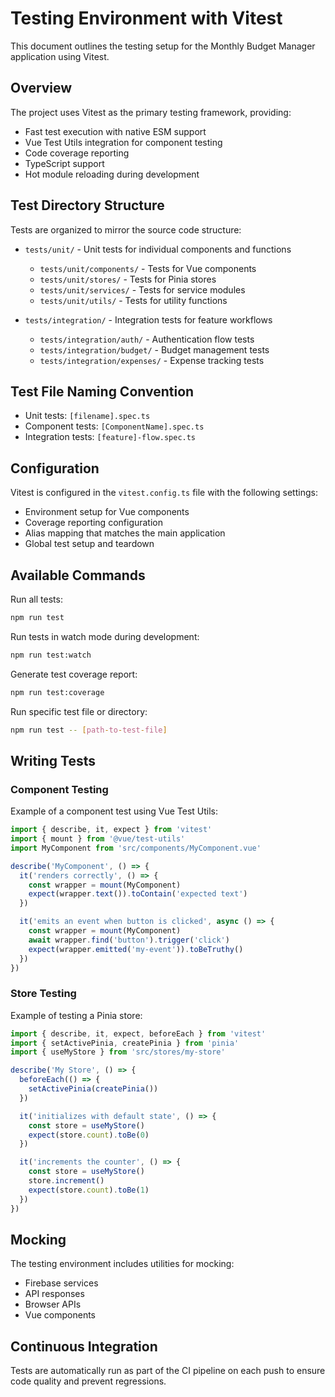 # Testing Environment with Vitest

This document outlines the testing setup for the Monthly Budget Manager application using Vitest.

## Overview

The project uses Vitest as the primary testing framework, providing:
- Fast test execution with native ESM support
- Vue Test Utils integration for component testing
- Code coverage reporting
- TypeScript support
- Hot module reloading during development

## Test Directory Structure

Tests are organized to mirror the source code structure:

- `tests/unit/` - Unit tests for individual components and functions
  - `tests/unit/components/` - Tests for Vue components
  - `tests/unit/stores/` - Tests for Pinia stores
  - `tests/unit/services/` - Tests for service modules
  - `tests/unit/utils/` - Tests for utility functions

- `tests/integration/` - Integration tests for feature workflows
  - `tests/integration/auth/` - Authentication flow tests
  - `tests/integration/budget/` - Budget management tests
  - `tests/integration/expenses/` - Expense tracking tests

## Test File Naming Convention

- Unit tests: `[filename].spec.ts`
- Component tests: `[ComponentName].spec.ts`
- Integration tests: `[feature]-flow.spec.ts`

## Configuration

Vitest is configured in the `vitest.config.ts` file with the following settings:
- Environment setup for Vue components
- Coverage reporting configuration
- Alias mapping that matches the main application
- Global test setup and teardown

## Available Commands

Run all tests:
```bash
npm run test
```

Run tests in watch mode during development:
```bash
npm run test:watch
```

Generate test coverage report:
```bash
npm run test:coverage
```

Run specific test file or directory:
```bash
npm run test -- [path-to-test-file]
```

## Writing Tests

### Component Testing

Example of a component test using Vue Test Utils:

```typescript
import { describe, it, expect } from 'vitest'
import { mount } from '@vue/test-utils'
import MyComponent from 'src/components/MyComponent.vue'

describe('MyComponent', () => {
  it('renders correctly', () => {
    const wrapper = mount(MyComponent)
    expect(wrapper.text()).toContain('expected text')
  })

  it('emits an event when button is clicked', async () => {
    const wrapper = mount(MyComponent)
    await wrapper.find('button').trigger('click')
    expect(wrapper.emitted('my-event')).toBeTruthy()
  })
})
```

### Store Testing

Example of testing a Pinia store:

```typescript
import { describe, it, expect, beforeEach } from 'vitest'
import { setActivePinia, createPinia } from 'pinia'
import { useMyStore } from 'src/stores/my-store'

describe('My Store', () => {
  beforeEach(() => {
    setActivePinia(createPinia())
  })

  it('initializes with default state', () => {
    const store = useMyStore()
    expect(store.count).toBe(0)
  })

  it('increments the counter', () => {
    const store = useMyStore()
    store.increment()
    expect(store.count).toBe(1)
  })
})
```

## Mocking

The testing environment includes utilities for mocking:
- Firebase services
- API responses
- Browser APIs
- Vue components

## Continuous Integration

Tests are automatically run as part of the CI pipeline on each push to ensure code quality and prevent regressions. 
